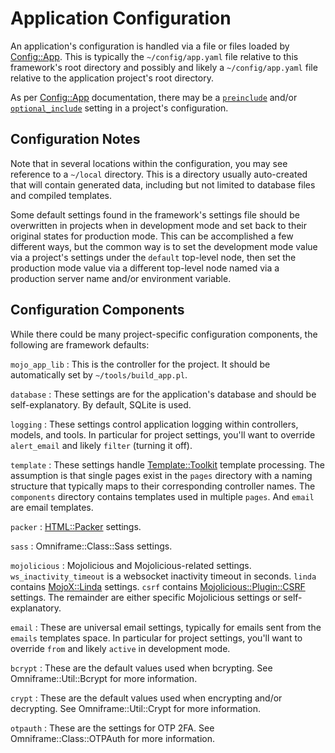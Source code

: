 # Application Configuration

An application's configuration is handled via a file or files loaded by
[Config::App](https://metacpan.org/pod/Config::App). This is typically the
`~/config/app.yaml` file relative to this framework's root directory and
possibly and likely a `~/config/app.yaml` file relative to the application
project's root directory.

As per [Config::App](https://metacpan.org/pod/Config::App) documentation, there
may be a
[`preinclude`](https://metacpan.org/pod/Config::App#Optional-Configuration-File-Including)
and/or
[`optional_include`](https://metacpan.org/pod/Config::App#Pre-Including-Configuration-Files)
setting in a project's configuration.

## Configuration Notes

Note that in several locations within the configuration, you may see reference
to a `~/local` directory. This is a directory usually auto-created that will
contain generated data, including but not limited to database files and compiled
templates.

Some default settings found in the framework's settings file should be
overwritten in projects when in development mode and set back to their original
states for production mode. This can be accomplished a few different ways, but
the common way is to set the development mode value via a project's settings
under the `default` top-level node, then set the production mode value via a
different top-level node named via a production server name and/or environment
variable.

## Configuration Components

While there could be many project-specific configuration components, the
following are framework defaults:

`mojo_app_lib`
: This is the controller for the project. It should be automatically set by
`~/tools/build_app.pl`.

`database`
: These settings are for the application's database and should be
self-explanatory. By default, SQLite is used.

`logging`
: These settings control application logging within controllers, models, and
tools. In particular for project settings, you'll want to override `alert_email`
and likely `filter` (turning it off).

`template`
: These settings handle
[Template::Toolkit](https://metacpan.org/pod/Template::Toolkit) template
processing. The assumption is that single pages exist in the `pages` directory
with a naming structure that typically maps to their corresponding controller
names. The `components` directory contains templates used in multiple `pages`.
And `email` are email templates.

`packer`
: [HTML::Packer](https://metacpan.org/pod/HTML::Packer) settings.

`sass`
: Omniframe::Class::Sass settings.

`mojolicious`
: Mojolicious and Mojolicious-related settings.
`ws_inactivity_timeout` is a websocket inactivity timeout in seconds.
`linda` contains [MojoX::Linda](https://metacpan.org/pod/MojoX::Linda) settings.
`csrf` contains
[Mojolicious::Plugin::CSRF](https://metacpan.org/pod/Mojolicious::Plugin::CSRF)
settings.
The remainder are either specific Mojolicious settings or self-explanatory.

`email`
: These are universal email settings, typically for emails sent from the `emails`
templates space. In particular for project settings, you'll want to override
`from` and likely `active` in development mode.

`bcrypt`
: These are the default values used when bcrypting. See Omniframe::Util::Bcrypt
for more information.

`crypt`
: These are the default values used when encrypting and/or decrypting. See
Omniframe::Util::Crypt for more information.

`otpauth`
: These are the settings for OTP 2FA. See Omniframe::Class::OTPAuth for more
information.
